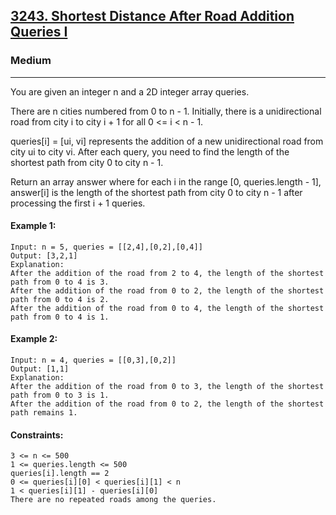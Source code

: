 [3243. Shortest Distance After Road Addition Queries I](https://leetcode.com/problems/shortest-distance-after-road-addition-queries-i/?envType=daily-question&envId=2024-11-27)
---------------------------------------------------------------------------------------------------------------------------------------------

### Medium
---------------------------------------------------------------------------------------------------------------------------------------------

You are given an integer n and a 2D integer array queries.

There are n cities numbered from 0 to n - 1. Initially, there is a unidirectional road from city i to city i + 1 for all 0 <= i < n - 1.

queries[i] = [ui, vi] represents the addition of a new unidirectional road from city ui to city vi. After each query, you need to find the length of the shortest path from city 0 to city n - 1.

Return an array answer where for each i in the range [0, queries.length - 1], answer[i] is the length of the shortest path from city 0 to city n - 1 after processing the first i + 1 queries.

#### Example 1:
```
Input: n = 5, queries = [[2,4],[0,2],[0,4]]
Output: [3,2,1]
Explanation:
After the addition of the road from 2 to 4, the length of the shortest path from 0 to 4 is 3.
After the addition of the road from 0 to 2, the length of the shortest path from 0 to 4 is 2.
After the addition of the road from 0 to 4, the length of the shortest path from 0 to 4 is 1.
```
#### Example 2:
```
Input: n = 4, queries = [[0,3],[0,2]]
Output: [1,1]
Explanation:
After the addition of the road from 0 to 3, the length of the shortest path from 0 to 3 is 1.
After the addition of the road from 0 to 2, the length of the shortest path remains 1.
```
#### Constraints:
```
3 <= n <= 500
1 <= queries.length <= 500
queries[i].length == 2
0 <= queries[i][0] < queries[i][1] < n
1 < queries[i][1] - queries[i][0]
There are no repeated roads among the queries.
```
